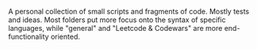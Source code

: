 A personal collection of small scripts and fragments of code. Mostly tests and ideas. Most folders put more focus onto the syntax of specific languages, while "general" and "Leetcode & Codewars" are more end-functionality oriented.

